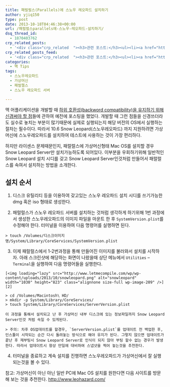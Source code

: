 ```yaml
---
title: 패럴럴스(Parallels)에 스노우 레오파드 설치하기
author: yjiq150
type: post
date: 2013-10-18T04:46:38+00:00
url: /패럴럴스parallels에-스노우-레오파드-설치하기/
dsq_thread_id:
  - 1870403762
crp_related_posts:
  - '<div class="crp_related  "><h3>관련 포스트:</h3><ul><li><a href="https://www.letmecompile.com/shotcut-linux-server-video-generation/"     class="post-753"><span class="crp_title">Shotcut을 이용하여 리눅스 서버에서 템플릿 기반의 동영상 만들기</span></a></li><li><a href="https://www.letmecompile.com/mysql-innodb-lock-deadlock/"     class="post-763"><span class="crp_title">MySQL InnoDB lock & deadlock 이해하기</span></a></li><li><a href="https://www.letmecompile.com/ubuntu-jvm-segmetation-fault-kernel-update/"     class="post-732"><span class="crp_title">우분투 JVM Segmetation Fault 버그 해결 및 커널 업데이트 방법</span></a></li><li><a href="https://www.letmecompile.com/mac-app-recommendation-for-developer/"     class="post-836"><span class="crp_title">개발자를 위한 필수 맥 앱(Mac App) 10선</span></a></li><li><a href="https://www.letmecompile.com/how-cloudflare-works/"     class="post-739"><span class="crp_title">클라우드플레어(Cloudflare) 동작 원리</span></a></li></ul><div class="crp_clear"></div></div>'
crp_related_posts_feed:
  - '<div class="crp_related  "><h3>관련 포스트:</h3><ul><li><a href="https://www.letmecompile.com/shotcut-linux-server-video-generation/"     class="post-753"><span class="crp_title">Shotcut을 이용하여 리눅스 서버에서 템플릿 기반의 동영상 만들기</span></a></li><li><a href="https://www.letmecompile.com/mysql-innodb-lock-deadlock/"     class="post-763"><span class="crp_title">MySQL InnoDB lock & deadlock 이해하기</span></a></li><li><a href="https://www.letmecompile.com/ubuntu-jvm-segmetation-fault-kernel-update/"     class="post-732"><span class="crp_title">우분투 JVM Segmetation Fault 버그 해결 및 커널 업데이트 방법</span></a></li><li><a href="https://www.letmecompile.com/mac-app-recommendation-for-developer/"     class="post-836"><span class="crp_title">개발자를 위한 필수 맥 앱(Mac App) 10선</span></a></li><li><a href="https://www.letmecompile.com/how-cloudflare-works/"     class="post-739"><span class="crp_title">클라우드플레어(Cloudflare) 동작 원리</span></a></li></ul><div class="crp_clear"></div></div>'
categories:
  - 맥 Tips
tags:
  - 스노우레오파드
  - 가상머신
  - 패럴렐스
  - 스노우 레오파드 서버

---
```

맥 어플리케이션을 개발할 때 [하위 호환성(backword compatibility)을 유지하기 위해 신경써야 할 점][1]들에 관하여 예전에 포스팅을 했었다. 개발할 때 그런 점들을 신경쓰더라도 실수로 놓치는 부분이 많기때문에 실제로 실행되는지 해당 버전의 OS에서 실행하는 절차는 필수이다. 따라서 10.6 Snow Leopard(스노우레오파드) 까지 지원하려면 가상머신에 스노우레오파드를 설치하여 테스트에 사용하는 것이 가장 편리하다.

하지만 라이센스 문제때문인지, 패럴럴스에 가상머신형태 Mac OS를 설치할 경우 Snow Leopard Server만 설치가능하도록 되어있다. 이부분을 우회하기위해 일반적인 Snow Leopard 설치 시디를 갖고 Snow Leopard Server인것처럼 만들어서 패럴럴스를 속여서 설치하는 방법을 소개한다.

## 설치 순서

  1. 디스크 유틸리티 등을 이용하여 갖고있는 스노우 레오파드 설치 시디를 쓰기가능한 dmg 혹은 iso 형태로 생성한다.

  2. 패럴럴스가 스노우 레오파드 서버를 설치하는 것처럼 생각하게 하기위해 1번 과정에서 생성한 스노우레오파드의 이미지 파일을 마운트 한 후 `SystemVersion.plist`를 수정해야 한다. 터미널을 이용하여 다음 명령어를 실행하면 된다.
    
    > touch /Volumes/디스크이미지명/System/Library/CoreServices/SystemVersion.plist

  3. 이제 패럴럴스에서 1-2번과정을 통해 만들어진 이미지를 불러와서 설치를 시작하자. 아래 스크린샷에 해당하는 화면이 나왔을때 상단 메뉴에서 `Utilities` &#8211; `Terminal`을 실행하여 다음 명령어들을 실행한다.
    
    [<img loading="lazy" src="http://www.letmecompile.com/wp/wp-content/uploads/2013/10/snowleopard.png" alt="snowleopard" width="1030" height="823" class="alignnone size-full wp-image-209" />][2]
    
    > cd /Volumes/Macintosh\ HD/  
    > mkdir -p System/Library/CoreServices/  
    > touch System/Library/CoreServices/ServerVersion.plist
    
    이 과정을 통해서 설치되고 난 후 가상머신 내부 디스크에 있는 정보파일까지 Snow Leopard Server인것 처럼 속일 수 있게된다.
    
    > 주의: 차후 OS업데이트를 할경우, `ServerVersion.plist`를 업데이트 전 백업한 후, 인스톨이 시작되는 순간 다시 돌려놓는 방식으로 해야 유지가 된다. 그렇지 않으면 업데이트가 끝난 후 재부팅시 Snow Leopard Server로 인식이 되지 않아 부팅 할수 없는 경우가 발생한다. 따라서 업데이트시 항상 만일에 대비하여 스냅샷을 찍어 놓는것을 추천한다.

  4. 터미널을 종료하고 계속 설치를 진행하면 스노우레오파드가 가상머신에서 잘 실행되는것을 볼 수 있다.

참고: 가상머신이 아닌 아닌 일반 PC에 Mac OS 설치를 원한다면 다음 사이트를 방문해 보는 것을 추천한다. http://www.leohazard.com/

 [1]: http://www.letmecompile.com/ios-mac-os-%EC%95%B1-%EA%B0%9C%EB%B0%9C%EC%8B%9C-%ED%95%98%EC%9C%84-%ED%98%B8%ED%99%98%EC%84%B1-%EC%9C%A0%EC%A7%80
 [2]: http://www.letmecompile.com/wp/wp-content/uploads/2013/10/snowleopard.png